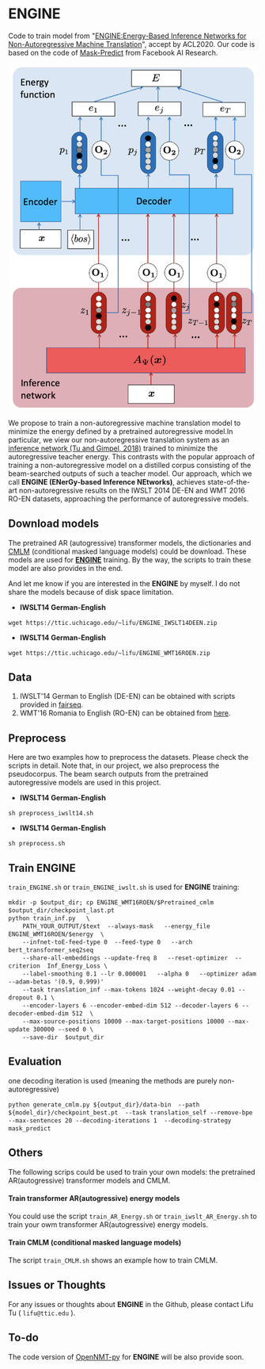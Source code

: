 # ENGINE

Code to train model from "[ENGINE:Energy-Based Inference Networks for Non-Autoregressive Machine Translation](https://ttic.uchicago.edu/~lifu/papers/ENGINE.pdf)", accept by ACL2020. Our code is based on the code of [Mask-Predict](https://github.com/facebookresearch/Mask-Predict) from Facebook AI Research.

<p align="center">
 <img src="images/ENGINE.png" width="500"/>
</p>

We propose to train a non-autoregressive machine translation model to minimize the energy defined by a pretrained autoregressive model.In particular, we view our non-autoregressive translation system as an [inference network (Tu and Gimpel, 2018)](https://arxiv.org/abs/1803.03376) trained to minimize the autoregressive teacher energy. This contrasts with the popular approach of training a non-autoregressive model on a distilled corpus consisting of the beam-searched outputs of such a teacher model. Our approach, which we call **ENGINE (ENerGy-based Inference NEtworks)**, achieves state-of-the-art non-autoregressive results on the IWSLT 2014 DE-EN and WMT 2016 RO-EN datasets, approaching the performance of autoregressive models.

## Download models 

The pretrained AR (autogressive) transformer models, the dictionaries and [CMLM](https://github.com/facebookresearch/Mask-Predict) (conditional masked language models) could be download. These models are used for **[ENGINE](https://ttic.uchicago.edu/~lifu/papers/ENGINE.pdf)** training. By the way, the scripts to train these model are also provides in the end.

And let me know if you are interested in the **ENGINE** by myself. I do not share the models because of disk space limitation.

* **IWSLT14 German-English**
```
wget https://ttic.uchicago.edu/~lifu/ENGINE_IWSLT14DEEN.zip 
```


* **IWSLT14 German-English**
```
wget https://ttic.uchicago.edu/~lifu/ENGINE_WMT16ROEN.zip
```



## Data
1. IWSLT'14 German to English (DE-EN) can be obtained with scripts provided in [fairseq](https://github.com/pytorch/fairseq/blob/master/examples/translation/prepare-iwslt14.sh).
2. WMT'16 Romania to English (RO-EN) can be obtained from [here](https://github.com/nyu-dl/dl4mt-nonauto#downloading-datasets--pre-trained-models).


## Preprocess
Here are two examples how to preprocess the datasets. Please check the scripts in detail. Note that, in our project, we also preprocess the pseudocorpus. The beam search outputs from the pretrained autoregressive models are used in this project.  

* **IWSLT14 German-English**
```
sh preprocess_iwslt14.sh
```

* **IWSLT14 German-English**
```
sh preprocess.sh
```


## Train ENGINE
`train_ENGINE.sh` or `train_ENGINE_iwslt.sh` is used for **ENGINE** training:

```
mkdir -p $output_dir; cp ENGINE_WMT16ROEN/$Pretrained_cmlm  $output_dir/checkpoint_last.pt
python train_inf.py   \
    PATH_YOUR_OUTPUT/$text  --always-mask   --energy_file  ENGINE_WMT16ROEN/$energy  \ 
    --infnet-toE-feed-type 0  --feed-type 0   --arch bert_transformer_seq2seq  
    --share-all-embeddings --update-freq 8   --reset-optimizer  --criterion  Inf_Energy_Loss \
    --label-smoothing 0.1 --lr 0.000001   --alpha 0   --optimizer adam --adam-betas '(0.9, 0.999)'
    --task translation_inf --max-tokens 1024 --weight-decay 0.01 --dropout 0.1 \
    --encoder-layers 6 --encoder-embed-dim 512 --decoder-layers 6 --decoder-embed-dim 512  \
    --max-source-positions 10000 --max-target-positions 10000 --max-update 300000 --seed 0 \
    --save-dir  $output_dir
```


## Evaluation
one decoding iteration is used (meaning the methods are purely non-autoregressive)
```
python generate_cmlm.py ${output_dir}/data-bin  --path ${model_dir}/checkpoint_best.pt  --task translation_self --remove-bpe --max-sentences 20 --decoding-iterations 1  --decoding-strategy mask_predict
```


## Others

The following scrips could be used to train your own models: the pretrained AR(autogressive) transformer models and CMLM.
#### Train transformer AR(autogressive) energy models
You could use the script `train_AR_Energy.sh` or `train_iwslt_AR_Energy.sh` to train your owm transformer AR(autogressive) energy models.


#### Train CMLM (conditional masked language models)
The script `train_CMLM.sh` shows an example how to train CMLM.



## Issues or Thoughts
For any issues or thoughts about **ENGINE** in the Github, please contact Lifu Tu ( `lifu@ttic.edu` ). 


## To-do 
The code version of [OpenNMT-py](https://github.com/OpenNMT/OpenNMT-py) for **ENGINE** will be also provide soon.
